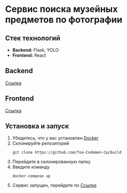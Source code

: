 # Сервис поиска музейных предметов по фотографии

## Стек технологий

- __Backend:__ Flask, YOLO
- __Frontend:__ React

## Backend
[Ссылка](https://github.com/Too-Codemen-Cp/backend)

## Frontend
[Ссылка](https://github.com/Too-Codemen-Cp/frontend)

## Установка и запуск
1. Убедитесь, что у вас установлен [Docker](https://www.docker.com)
2. Склонируйте репозиторий
    ```shell
   git clone https://github.com/Too-Codemen-Cp/build
   ```
3. Перейдите в склонированную папку
4. Введите команду
   ```shell
   docker-compose up
    ```
5. Сервис запущен, перейдите по [Ссылке](http://localhost:3000)